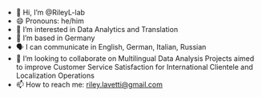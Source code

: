 - 👋 Hi, I’m @RileyL-lab
- 😄 Pronouns: he/him
- 👀 I’m interested in Data Analytics and Translation
- 🌱 I’m based in Germany
- 🗣️ I can communicate in English, German, Italian, Russian
- 💞️ I’m looking to collaborate on Multilingual Data Analysis Projects aimed to improve Customer Service Satisfaction for International Clientele and Localization Operations 
- 📫 How to reach me: riley.lavetti@gmail.com


<!---
RileyL-lab/RileyL-lab is a ✨ special ✨ repository because its `README.md` (this file) appears on your GitHub profile.
You can click the Preview link to take a look at your changes.
--->
